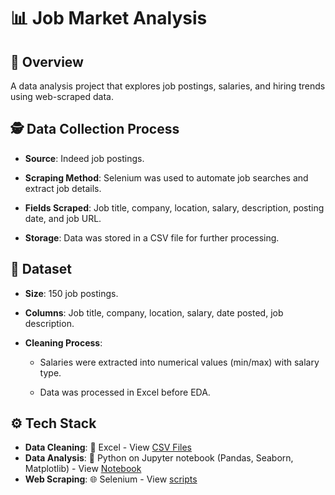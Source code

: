 # 📊 Job Market Analysis 

## 🚀 Overview
A data analysis project that explores job postings, salaries, and hiring trends using web-scraped data.

## 🕵️ Data Collection Process

- **Source**: Indeed job postings.

- **Scraping Method**: Selenium was used to automate job searches and extract job details.

- **Fields Scraped**: Job title, company, location, salary, description, posting date, and job URL.

- **Storage**: Data was stored in a CSV file for further processing.

## 📂 Dataset

- **Size**: 150 job postings.

- **Columns**: Job title, company, location, salary, date posted, job description.

- **Cleaning Process**:

  - Salaries were extracted into numerical values (min/max) with salary type.

  - Data was processed in Excel before EDA.
 
## ⚙️ Tech Stack
- **Data Cleaning**: 📝 Excel - View [CSV Files](https://github.com/AlvinOng98/indeed-job-analysis/tree/main/data)
- **Data Analysis**: 🐍 Python on Jupyter notebook (Pandas, Seaborn, Matplotlib) - View [Notebook](https://github.com/AlvinOng98/indeed-job-analysis/tree/main/notebooks)
- **Web Scraping**: 🌐 Selenium - View [scripts](https://github.com/AlvinOng98/indeed-job-analysis/tree/main/python%20scripts)

